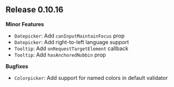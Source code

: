 ## Release 0.10.16

**Minor Features**

- `Datepicker`: Add `canInputMaintainFocus` prop
- `Datepicker`: Add right-to-left language support
- `Tooltip`: Add `onRequestTargetElement` callback
- `Tooltip`: Add `hasAnchoredNubbin` prop

**Bugfixes**

- `Colorpicker`: Add support for named colors in default validator
